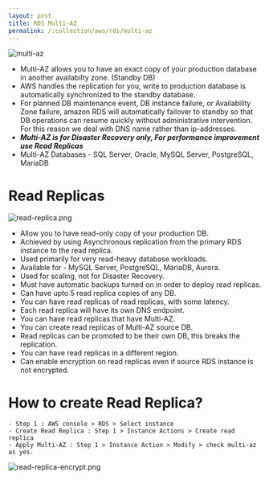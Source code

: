 ```yaml
---
layout: post
title: RDS Multi-AZ
permalink: /:collection/aws/rds/multi-az
---
```


![multi-az]({{site.cdn}}/aws/ec2/multi-az.png)

* Multi-AZ allows you to have an exact copy of your production database in another availabilty zone. (Standby DB)
* AWS handles the replication for you, write to production database is automatically synchronized to the standby database.
* For planned DB maintenance event, DB instance failure, or Availability Zone failure, amazon RDS will automatically failover to standby so that DB operations can resume quickly without administrative intervention. For this reason we deal with DNS name rather than ip-addresses.
* ***Multi-AZ is for Disaster Recovery only, For performance improvement use Read Replicas***
* Multi-AZ Databases - SQL Server, Oracle, MySQL Server, PostgreSQL, MariaDB

# Read Replicas

![read-replica.png]({{site.cdn}}/aws/ec2/read-replica.png)

* Allow you to have read-only copy of your production DB.
* Achieved by using Asynchronous replication from the primary RDS instance to the read replica.
* Used primarily for very read-heavy database workloads.
* Available for - MySQL Server, PostgreSQL, MariaDB, Aurora.
* Used for scaling, not for Disaster Recovery.
* Must have automatic backups turned on in order to deploy read replicas.
* Can have upto 5 read replica copies of any DB.
* You can have read replicas of read replicas, with some latency.
* Each read replica will have its own DNS endpoint.
* You can have read replicas that have Multi-AZ.
* You can create read replicas of Multi-AZ source DB.
* Read replicas can be promoted to be their own DB, this breaks the replication.
* You can have read replicas in a different region.
* Can enable encryption on read replicas even if source RDS instance is not encrypted.

# How to create Read Replica?
	- Step 1 : AWS console > RDS > Select instance 
    - Create Read Replica : Step 1 > Instance Actions > Create read replica
    - Apply Multi-AZ : Step 1 > Instance Action > Modify > check multi-az as yes.

![read-replica-encrypt.png]({{site.cdn}}/aws/ec2/read-replica-encrypt.png)
